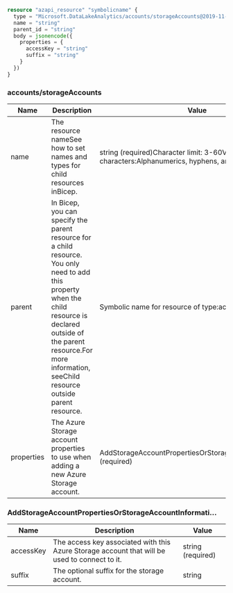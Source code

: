 ```terraform
resource "azapi_resource" "symbolicname" {
  type = "Microsoft.DataLakeAnalytics/accounts/storageAccounts@2019-11-01-preview"
  name = "string"
  parent_id = "string"
  body = jsonencode({
    properties = {
      accessKey = "string"
      suffix = "string"
    }
  })
}

```

### accounts/storageAccounts

| Name | Description | Value |
|-|-|-|
| name | The resource nameSee how to set names and types for child resources inBicep. | string (required)Character limit: 3-60Valid characters:Alphanumerics, hyphens, and underscores. |
| parent | In Bicep, you can specify the parent resource for a child resource. You only need to add this property when the child resource is declared outside of the parent resource.For more information, seeChild resource outside parent resource. | Symbolic name for resource of type:accounts |
| properties | The Azure Storage account properties to use when adding a new Azure Storage account. | AddStorageAccountPropertiesOrStorageAccountInformati...(required) |


### AddStorageAccountPropertiesOrStorageAccountInformati...

| Name | Description | Value |
|-|-|-|
| accessKey | The access key associated with this Azure Storage account that will be used to connect to it. | string (required) |
| suffix | The optional suffix for the storage account. | string |


